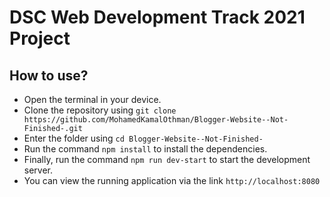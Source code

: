 # DSC Web Development Track 2021 Project

## How to use?
- Open the terminal in your device.
- Clone the repository using `git clone https://github.com/MohamedKamalOthman/Blogger-Website--Not-Finished-.git`
- Enter the folder using `cd Blogger-Website--Not-Finished-`
- Run the command `npm install` to install the dependencies.
- Finally, run the command `npm run dev-start` to start the development server.
- You can view the running application via the link `http://localhost:8080`
